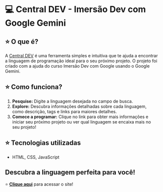 # 💻 Central DEV - Imersão Dev com Google Gemini

## ⭐ O que é?
A [Central DEV](https://central-dev.vercel.app/) é uma ferramenta simples e intuitiva que te ajuda a encontrar a linguagem de programação ideal para o seu próximo projeto.
O projeto foi criado com a ajuda do curso Imersão Dev com Google usando o Google Gemini.

## ⭐ Como funciona?
1. **Pesquise:** Digite a linguagem desejada no campo de busca.
2. **Explore:** Descubra informações detalhadas sobre cada linguagem, como descrição, tags e links para maiores detalhes.
3. **Comece a programar:** Clique no link para obter mais informações e iniciar seu próximo projeto ou ver qual linguagem se encaixa mais no seu projeto!

## ⭐ Tecnologias utilizadas
* HTML, CSS, JavaScript

## Descubra a linguagem perfeita para você! 

⭐ **[Clique aqui](https://central-dev.vercel.app/)** para acessar o site!
